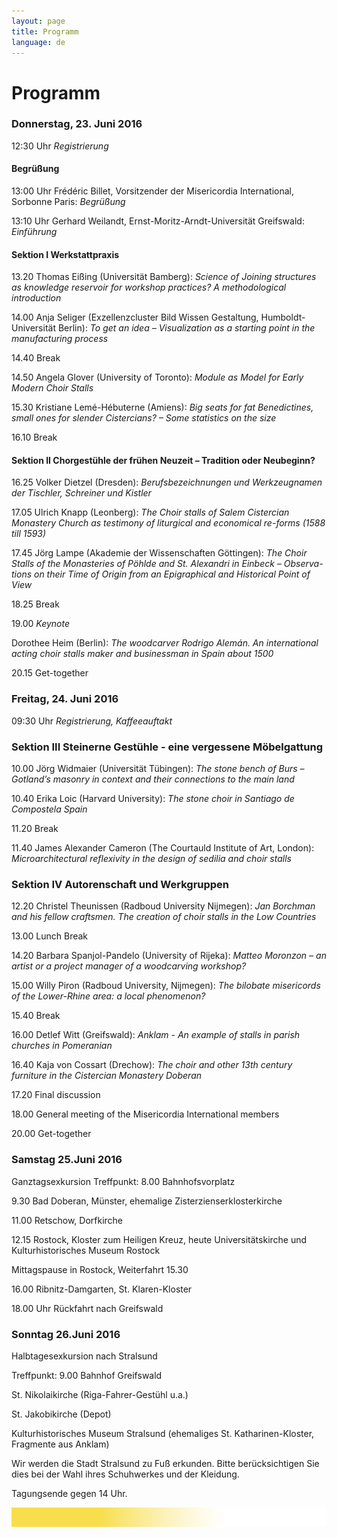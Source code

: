 ```yaml
---
layout: page
title: Programm
language: de
---
```


# Programm


### Donnerstag, 23. Juni 2016

12:30 Uhr  *Registrierung*

#### Begrüßung

13:00 Uhr  Frédéric Billet, Vorsitzender der Misericordia International, Sorbonne Paris: *Begrüßung*

13:10 Uhr  Gerhard Weilandt, Ernst-Moritz-Arndt-Universität Greifswald: *Einführung*

#### Sektion I  Werkstattpraxis


13.20	Thomas Eißing (Universität Bamberg): *Science of Joining structures as knowledge reservoir for workshop practices? A methodological introduction*

14.00	Anja Seliger (Exzellenzcluster Bild Wissen Gestaltung, Humboldt-Universität Berlin): *To get an idea – Visualization as a starting point in the manufacturing process*

14.40			Break

14.50		Angela Glover (University of Toronto): *Module as Model for Early Modern Choir Stalls*

15.30		Kristiane Lemé-Hébuterne (Amiens): *Big seats for fat Benedictines, small ones for slender Cistercians? – Some statistics on the size*

16.10		Break

#### Sektion II 	 Chorgestühle der frühen Neuzeit –  Tradition oder Neubeginn?

16.25	Volker Dietzel (Dresden): *Berufsbezeichnungen und Werkzeugnamen der Tischler, Schreiner und Kistler*

17.05	Ulrich Knapp (Leonberg): *The Choir stalls of Salem Cistercian Monastery Church as testimony of liturgical and economical re-forms (1588 till 1593)*

17.45	Jörg Lampe (Akademie der Wissenschaften Göttingen): *The Choir Stalls of the Monasteries of Pöhlde and St. Alexandri in Einbeck – Observa-tions on their Time of Origin from an Epigraphical and Historical Point of View*

18.25		Break

19.00 			*Keynote*

Dorothee Heim (Berlin): *The woodcarver Rodrigo Alemán. An international acting choir stalls maker and businessman in Spain about 1500*

20.15 			Get-together



### Freitag, 24. Juni 2016

09:30 Uhr  *Registrierung, Kaffeeauftakt*

### Sektion III 	Steinerne Gestühle - eine vergessene Möbelgattung

10.00 Jörg Widmaier (Universität Tübingen): *The stone bench of Burs – Gotland’s masonry in context and their connections to the main land*

10.40		Erika Loic (Harvard University): *The stone choir in Santiago de Compostela Spain*

11.20			Break

11.40 	James Alexander Cameron (The Courtauld Institute of Art, London): *Microarchitectural reflexivity in the design of sedilia and choir stalls*

### Sektion IV 	Autorenschaft und Werkgruppen

12.20	Christel Theunissen (Radboud University Nijmegen): *Jan Borchman and his fellow craftsmen. The creation of choir stalls in the Low Countries*

13.00	 		Lunch Break

14.20	Barbara Spanjol-Pandelo (University of Rijeka): *Matteo Moronzon – an artist or a project manager of a woodcarving workshop?*

15.00	Willy Piron (Radboud University, Nijmegen): *The bilobate misericords of the Lower-Rhine area: a local phenomenon?*

15.40			Break

16.00	Detlef Witt (Greifswald): *Anklam - An example of stalls in parish churches in Pomeranian*

16.40	Kaja von Cossart (Drechow): *The choir and other 13th century furniture in the Cistercian Monastery Doberan*


17.20		 	Final discussion

18.00 	General meeting of the Misericordia International members

20.00   Get-together


### Samstag 25.Juni 2016
Ganztagsexkursion
Treffpunkt:	8.00  Bahnhofsvorplatz

9.30	Bad Doberan, Münster, ehemalige Zisterzienserklosterkirche

11.00	Retschow, Dorfkirche

12.15	Rostock, Kloster zum Heiligen Kreuz, heute Universitätskirche und Kulturhistorisches Museum Rostock

Mittagspause in Rostock, Weiterfahrt 15.30

16.00 	Ribnitz-Damgarten, St. Klaren-Kloster

18.00 Uhr Rückfahrt nach Greifswald


###	Sonntag 26.Juni 2016

Halbtagesexkursion nach Stralsund

Treffpunkt:	9.00 Bahnhof Greifswald

St. Nikolaikirche (Riga-Fahrer-Gestühl u.a.)

St. Jakobikirche (Depot)

Kulturhistorisches Museum Stralsund (ehemaliges St. Katharinen-Kloster, Fragmente aus Anklam)

Wir werden die Stadt Stralsund zu Fuß erkunden. Bitte berücksichtigen Sie dies bei der Wahl ihres Schuhwerkes und der Kleidung.

Tagungsende gegen 14 Uhr.



![Separator](../images/separator.png)

